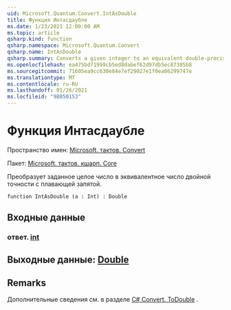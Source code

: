 ```yaml
---
uid: Microsoft.Quantum.Convert.IntAsDouble
title: Функция Интасдаубле
ms.date: 1/23/2021 12:00:00 AM
ms.topic: article
qsharp.kind: function
qsharp.namespace: Microsoft.Quantum.Convert
qsharp.name: IntAsDouble
qsharp.summary: Converts a given integer to an equivalent double-precision floating-point number.
ms.openlocfilehash: ea475bd71999cb5ed8dabef62d97db5ec87385b8
ms.sourcegitcommit: 71605ea9cc630e84e7ef29027e1f0ea06299747e
ms.translationtype: MT
ms.contentlocale: ru-RU
ms.lasthandoff: 01/26/2021
ms.locfileid: "98850153"
---
```

# <a name="intasdouble-function"></a>Функция Интасдаубле

Пространство имен: [Microsoft. тактов. Convert](xref:Microsoft.Quantum.Convert)

Пакет: [Microsoft. тактов. кшарп. Core](https://nuget.org/packages/Microsoft.Quantum.QSharp.Core)


Преобразует заданное целое число в эквивалентное число двойной точности с плавающей запятой.

```qsharp
function IntAsDouble (a : Int) : Double
```


## <a name="input"></a>Входные данные

### <a name="a--int"></a>ответ. [int](xref:microsoft.quantum.lang-ref.int)





## <a name="output--double"></a>Выходные данные: [Double](xref:microsoft.quantum.lang-ref.double)



## <a name="remarks"></a>Remarks

Дополнительные сведения см. в разделе [C# Convert. ToDouble](https://docs.microsoft.com/dotnet/api/system.convert.todouble?view=netframework-4.7.1#System_Convert_ToDouble_System_Int64_) .